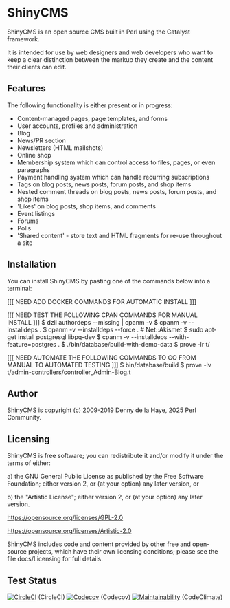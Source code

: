 ShinyCMS
========

ShinyCMS is an open source CMS built in Perl using the Catalyst framework.

It is intended for use by web designers and web developers who want to keep
a clear distinction between the markup they create and the content their
clients can edit.


Features
--------

The following functionality is either present or in progress:

* Content-managed pages, page templates, and forms
* User accounts, profiles and administration
* Blog
* News/PR section
* Newsletters (HTML mailshots)
* Online shop
* Membership system which can control access to files, pages, or even paragraphs
* Payment handling system which can handle recurring subscriptions
* Tags on blog posts, news posts, forum posts, and shop items
* Nested comment threads on blog posts, news posts, forum posts, and shop items
* 'Likes' on blog posts, shop items, and comments
* Event listings
* Forums
* Polls
* 'Shared content' - store text and HTML fragments for re-use throughout a site


Installation
------------

You can install ShinyCMS by pasting one of the commands below into a terminal:

[[[ NEED ADD DOCKER COMMANDS FOR AUTOMATIC INSTALL ]]]

[[[ NEED TEST THE FOLLOWING CPAN COMMANDS FOR MANUAL INSTALL ]]]
$ dzil authordeps --missing | cpanm -v
$ cpanm -v --installdeps .
$ cpanm -v --installdeps --force .  # Net::Akismet
$ sudo apt-get install postgresql libpq-dev
$ cpanm -v --installdeps --with-feature=postgres .
$ ./bin/database/build-with-demo-data
$ prove -lr t/

[[[ NEED AUTOMATE THE FOLLOWING COMMANDS TO GO FROM MANUAL TO AUTOMATED TESTING ]]]
$ bin/database/build
$ prove -lv t/admin-controllers/controller_Admin-Blog.t


Author
------

ShinyCMS is copyright (c) 2009-2019 Denny de la Haye, 2025 Perl Community.


Licensing
---------

ShinyCMS is free software; you can redistribute it and/or modify it under the
terms of either:

a) the GNU General Public License as published by the Free Software Foundation;
   either version 2, or (at your option) any later version, or

b) the "Artistic License"; either version 2, or (at your option) any later
   version.

https://opensource.org/licenses/GPL-2.0

https://opensource.org/licenses/Artistic-2.0

ShinyCMS includes code and content provided by other free and open-source
projects, which have their own licensing conditions; please see the file
docs/Licensing for full details.


Test Status
-----------

[![CircleCI](https://circleci.com/gh/denny/ShinyCMS.svg?style=svg)](https://circleci.com/gh/denny/ShinyCMS) (CircleCI)  [![Codecov](https://codecov.io/gh/denny/ShinyCMS/branch/main/graphs/badge.svg)](https://codecov.io/gh/denny/ShinyCMS) (Codecov) [![Maintainability](https://api.codeclimate.com/v1/badges/dd26ec3439655b40bc63/maintainability)](https://codeclimate.com/github/denny/ShinyCMS/maintainability) (CodeClimate)
